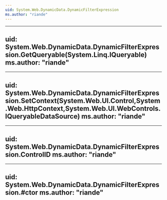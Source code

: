 ```yaml
---
uid: System.Web.DynamicData.DynamicFilterExpression
ms.author: "riande"
---
```


---
uid: System.Web.DynamicData.DynamicFilterExpression.GetQueryable(System.Linq.IQueryable)
ms.author: "riande"
---

---
uid: System.Web.DynamicData.DynamicFilterExpression.SetContext(System.Web.UI.Control,System.Web.HttpContext,System.Web.UI.WebControls.IQueryableDataSource)
ms.author: "riande"
---

---
uid: System.Web.DynamicData.DynamicFilterExpression.ControlID
ms.author: "riande"
---

---
uid: System.Web.DynamicData.DynamicFilterExpression.#ctor
ms.author: "riande"
---

